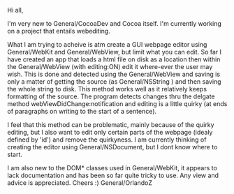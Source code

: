 

Hi all, 

I'm very new to General/CocoaDev and Cocoa itself. I'm currently working on a project that entails webediting.

What I am trying to acheive is atm create a GUI webpage editor using General/WebKit and General/WebView, but limit what you can edit. So far I have created an app that loads a html file on disk as a location then within the General/WebView (with editing:ON) edit it where-ever the user may wish. This is done and detected using the General/WebView and saving is only a matter of getting the source (as General/NSString ) and then saving the whole string to disk. This method works well as it relatively keeps formatting of the source. The program detects changes thru the delgate method webViewDidChange:notification and editing is a little quirky (at ends of paragraphs on writing to the start of a sentence). 

I feel that this method can be problematic, mainly because of the quirky editing, but I also want to edit only certain parts of the webpage (idealy defined by 'id') and remove the quirkyness. I am currently thinking of creating the editor using General/NSDocument, but I dont know where to start. 

I am also new to the DOM* classes used in General/WebKit, it appears to lack documentation and has been so far quite tricky to use. Any view and advice is appreciated. Cheers :)
General/OrlandoZ